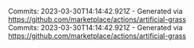 Commits: 2023-03-30T14:14:42.921Z - Generated via https://github.com/marketplace/actions/artificial-grass
<br>
Commits: 2023-03-30T14:14:42.921Z - Generated via https://github.com/marketplace/actions/artificial-grass
<br>
